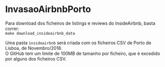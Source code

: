 # InvasaoAirbnbPorto

Para download dos ficheiros de listings e reviews do InsideAirbnb, basta correr:  
```make download_insideairbnb_data```

Uma pasta ```ìnsideairbnb``` será criada com os ficheiros CSV de Porto de Lisboa, de Novembro/2018.  
O GitHub tem um limite de 100MB de tamanho por ficheiro, que é excedido por alguns dos ficheiros CSV.